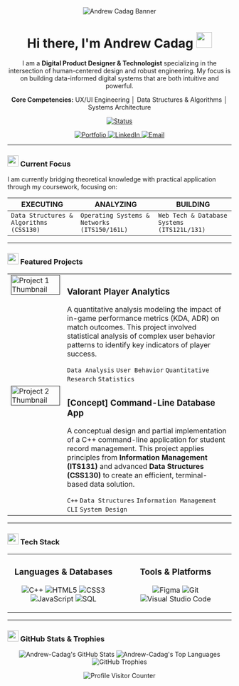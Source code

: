 <div align="center">

<img src="https://placehold.co/1280x400/0D1117/00F6FF?text=COMPILING..._ANDREW.CADAG" alt="Andrew Cadag Banner"/>

<h1>Hi there, I'm Andrew Cadag <img src="https://media.giphy.com/media/hvRJCLFzcasrR4ia7z/giphy.gif" width="35"></h1>

<p>
  I am a <strong>Digital Product Designer & Technologist</strong> specializing in the intersection of human-centered design and robust engineering. My focus is on building data-informed digital systems that are both intuitive and powerful.
</p>

<p>
  <b>Core Competencies:</b> UX/UI Engineering │ Data Structures & Algorithms │ Systems Architecture
</p>

[![Status](https://img.shields.io/badge/STATUS-AVAILABLE%20FOR%20HIRE-00F6FF?style=for-the-badge)]()

<div>
  <a href="" target="_blank">
    <img src="https://img.shields.io/badge/Portfolio-0D1117?style=for-the-badge&logo=framer&logoColor=white" alt="Portfolio"/>
  </a>
  <a href="" target="_blank">
    <img src="https://img.shields.io/badge/LinkedIn-0A66C2?style=for-the-badge&logo=linkedin&logoColor=white" alt="LinkedIn"/>
  </a>
  <a href="mailto:andrewcadag2004@gmail.com">
    <img src="https://img.shields.io/badge/Email_Me-0D1117?style=for-the-badge&logo=gmail&logoColor=white" alt="Email"/>
  </a>
</div>

</div>

---

### <img src="https://em-content.zobj.net/source/microsoft-teams/363/man-technologist_1f468-200d-1f4bb.png" width=25/> Current Focus

I am currently bridging theoretical knowledge with practical application through my coursework, focusing on:

| **EXECUTING** | **ANALYZING** | **BUILDING** |
| -------------------------------------------- | -------------------------------------------------- | -------------------------------------------------------- |
| `Data Structures & Algorithms (CSS130)`      | `Operating Systems & Networks (ITS150/161L)`       | `Web Tech & Database Systems (ITS121L/131)`              |

---

### <img src="https://em-content.zobj.net/source/microsoft-teams/363/briefcase_1f4bc.png" width=25/> Featured Projects

<table>
  <tr>
    <td width="25%" valign="top">
      <a href="" target="_blank">
        <img src="https://placehold.co/400x400/0D1117/00F6FF?text=PROJECT_01" width="100%" alt="Project 1 Thumbnail"/>
      </a>
    </td>
    <td width="75%" valign="top">
      <h3>Valorant Player Analytics</h3>
      <p>
        A quantitative analysis modeling the impact of in-game performance metrics (KDA, ADR) on match outcomes. This project involved statistical analysis of complex user behavior patterns to identify key indicators of player success.
      </p>
      <code>Data Analysis</code> <code>User Behavior</code> <code>Quantitative Research</code> <code>Statistics</code>
    </td>
  </tr>
  <tr>
    <td width="25%" valign="top">
      <a href="" target="_blank">
        <img src="https://placehold.co/400x400/0D1117/00F6FF?text=PROJECT_02" width="100%" alt="Project 2 Thumbnail"/>
      </a>
    </td>
    <td width="75%" valign="top">
      <h3>[Concept] Command-Line Database App</h3>
      <p>
        A conceptual design and partial implementation of a C++ command-line application for student record management. This project applies principles from <b>Information Management (ITS131)</b> and advanced <b>Data Structures (CSS130)</b> to create an efficient, terminal-based data solution.
      </p>
      <code>C++</code> <code>Data Structures</code> <code>Information Management</code> <code>CLI</code> <code>System Design</code>
    </td>
  </tr>
</table>

---

### <img src="https://em-content.zobj.net/source/microsoft-teams/363/hammer-and-wrench_1f6e0-fe0f.png" width=25/> Tech Stack

<table width="100%">
  <tr>
    <td width="50%" valign="top">
      <h3 align="center">Languages & Databases</h3>
      <p align="center">
        <img src="https://img.shields.io/badge/C++-00599C?style=for-the-badge&logo=c%2B%2B&logoColor=white" alt="C++"/>
        <img src="https://img.shields.io/badge/HTML5-E34F26?style=for-the-badge&logo=html5&logoColor=white" alt="HTML5"/>
        <img src="https://img.shields.io/badge/CSS3-1572B6?style=for-the-badge&logo=css3&logoColor=white" alt="CSS3"/>
        <br/>
        <img src="https://img.shields.io/badge/JavaScript-F7DF1E?style=for-the-badge&logo=javascript&logoColor=black" alt="JavaScript"/>
        <img src="https://img.shields.io/badge/SQL-4479A1?style=for-the-badge&logo=mysql&logoColor=white" alt="SQL"/>
      </p>
    </td>
    <td width="50%" valign="top">
      <h3 align="center">Tools & Platforms</h3>
      <p align="center">
        <img src="https://img.shields.io/badge/Figma-F24E1E?style=for-the-badge&logo=figma&logoColor=white" alt="Figma"/>
        <img src="https://img.shields.io/badge/Git-F05032?style=for-the-badge&logo=git&logoColor=white" alt="Git"/>
        <img src="https://img.shields.io/badge/VS_Code-007ACC?style=for-the-badge&logo=visual-studio-code&logoColor=white" alt="Visual Studio Code"/>
      </p>
    </td>
  </tr>
</table>

---

### <img src="https://em-content.zobj.net/source/microsoft-teams/363/bar-chart_1f4ca.png" width=25/> GitHub Stats & Trophies

<p align="center">
  <img src="https://github-readme-stats.vercel.app/api?username=Andrew-Cadag&show_icons=true&theme=dracula&hide_border=true&count_private=true&bg_color=0D1117" alt="Andrew-Cadag's GitHub Stats" />
  <img src="https://github-readme-stats.vercel.app/api/top-langs/?username=Andrew-Cadag&layout=compact&theme=dracula&hide_border=true&bg_color=0D1117" alt="Andrew-Cadag's Top Languages" />
  <br/>
  <img src="https://github-profile-trophy.vercel.app/?username=andrew-cadag&theme=dracula&no-frame=true&no-bg=true&margin-w=4" alt="GitHub Trophies" />
</p>

<p align="center">
  <img src="https://komarev.com/ghpvc/?username=Andrew-Cadag&color=00F6FF&style=for-the-badge" alt="Profile Visitor Counter"/>
</p>
